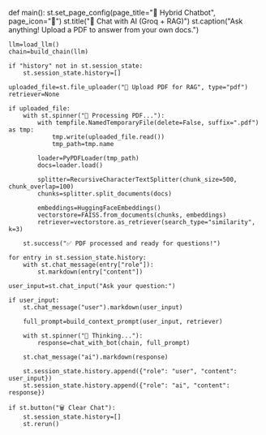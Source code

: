 def main():
    st.set_page_config(page_title="🤖 Hybrid Chatbot", page_icon="📄")
    st.title("🤖 Chat with AI (Groq + RAG)")
    st.caption("Ask anything! Upload a PDF to answer from your own docs.")

    llm=load_llm()
    chain=build_chain(llm)

    if "history" not in st.session_state:
        st.session_state.history=[]

    uploaded_file=st.file_uploader("📄 Upload PDF for RAG", type="pdf")
    retriever=None

    if uploaded_file:
        with st.spinner("📄 Processing PDF..."):
            with tempfile.NamedTemporaryFile(delete=False, suffix=".pdf") as tmp:
                tmp.write(uploaded_file.read())
                tmp_path=tmp.name

            loader=PyPDFLoader(tmp_path)
            docs=loader.load()

            splitter=RecursiveCharacterTextSplitter(chunk_size=500, chunk_overlap=100)
            chunks=splitter.split_documents(docs)

            embeddings=HuggingFaceEmbeddings()
            vectorstore=FAISS.from_documents(chunks, embeddings)
            retriever=vectorstore.as_retriever(search_type="similarity", k=3)

        st.success("✅ PDF processed and ready for questions!")

    for entry in st.session_state.history:
        with st.chat_message(entry["role"]):
            st.markdown(entry["content"])

    user_input=st.chat_input("Ask your question:")

    if user_input:
        st.chat_message("user").markdown(user_input)

        full_prompt=build_context_prompt(user_input, retriever)

        with st.spinner("💬 Thinking..."):
            response=chat_with_bot(chain, full_prompt)

        st.chat_message("ai").markdown(response)

        st.session_state.history.append({"role": "user", "content": user_input})
        st.session_state.history.append({"role": "ai", "content": response})

    if st.button("🗑️ Clear Chat"):
        st.session_state.history=[]
        st.rerun()
